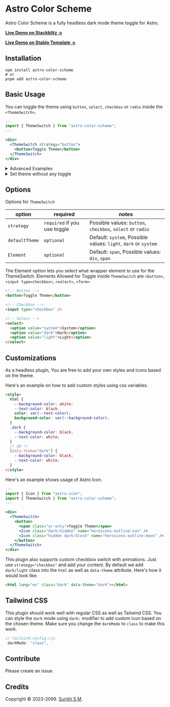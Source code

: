 # Astro Color Scheme

Astro Color Scheme is a fully headless dark mode theme toggle for Astro.

[**Live Demo on Stackblitz →**](https://stackblitz.com/edit/github-jpfnv9-ep5z59?file=src%2Fpages%2Findex.astro)

[**Live Demo on Stablo Template →**](https://stablo-astro.web3templates.com/)

## Installation

```
npm install astro-color-scheme
# or
pnpm add astro-color-scheme
```

## Basic Usage

You can toggle the theme using `button`, `select`, `checkbox` or `radio` inside the `<ThemeSwitch>`.

```jsx
---
import { ThemeSwitch } from "astro-color-scheme";
---

<div>
  <ThemeSwitch strategy="button">
    <button>Toggle Theme</button>
  </ThemeSwitch>
</div>
```

<details>
<summary>Advanced Examples</summary>

**Using Select:**

```jsx
---
import { ThemeSwitch } from "astro-color-scheme";
---

<div>
  <ThemeSwitch strategy="select" defaultTheme="system">
    <select>
      <option value="system">System</option>
      <option value="dark">Dark</option>
      <option value="light">Light</option>
    </select>
  </ThemeSwitch>
</div>
```

**Using Radio:**

```jsx
---
import { ThemeSwitch } from "astro-color-scheme";
---

<div>
  <ThemeSwitch strategy="radio" defaultTheme="system" Element="div">
    <form>
      <label><input type="radio" name="theme" value="system" />System</label>
      <label><input type="radio" name="theme" value="dark" />Dark</label>
      <label><input type="radio" name="theme" value="light" />Light</label>
    </form>
  </ThemeSwitch>
</div>
```

</details>

<details>
<summary>Set theme without any toggle</summary>

```jsx
---
import { ThemeSwitch } from "astro-color-scheme";
---

<div>
  <ThemeSwitch defaultTheme="dark"/>
</div>
```

</details>

## Options

Options for `ThemeSwitch`

| option         | required                     | notes                                                           |
| -------------- | ---------------------------- | --------------------------------------------------------------- |
| `strategy`     | `required` if you use toggle | Possible values: `button`, `checkbox`, `select` or `radio`      |
| `defaultTheme` | `optional`                   | Default: `system`, Possible values: `light`, `dark` or `system` |
| `Element`      | `optional`                   | Default: `span`, Possible values: `div`, `span`                 |

The Element option lets you select what wrapper element to use for the ThemeSwitch. Elements Allowed for Toggle inside `ThemeSwitch` are `<button>`, `<input type=checkbox>`, `<select>`, `<form>`.

```html
<!-- Button -->
<button>Toggle Theme</button>

<!-- Checkbox -->
<input type="checkbox" />

<!-- Select -->
<select>
  <option value="system">System</option>
  <option value="dark">Dark</option>
  <option value="light">Light</option>
</select>
```

## Customizations

As a headless plugin, You are free to add your own styles and icons based on the theme.

Here's an example on how to add custom styles using css variables.

```html
<style>
  html {
    --background-color: white;
    --text-color: black;
    color: var(--text-color);
    background-color: var(--background-color);
  }
  .dark {
    --background-color: black;
    --text-color: white;
  }
  /* OR */
  [data-theme="dark"] {
    --background-color: black;
    --text-color: white;
  }
</style>
```

Here's an example shows usage of Astro Icon.

```jsx
---
import { Icon } from "astro-icon";
import { ThemeSwitch } from "astro-color-scheme";
---

<div>
  <ThemeSwitch>
    <button>
      <span class="sr-only">Toggle Theme</span>
      <Icon class="dark:hidden" name="heroicons-outline:sun" />
      <Icon class="hidden dark:block" name="heroicons-outline:moon" />
    </button>
  </ThemeSwitch>
</div>
```

This plugin also supports custom checkbox switch with animations. Just use `strategy="checkbox"` and add your content. By default we add `dark/light` class into the `html` as well as `data-theme` attribute. Here's how it would look like:

```html
<html lang="en" class="dark" data-theme="dark"></html>
```

## Tailwind CSS

This plugin should work well with regular CSS as well as Tailwind CSS. You can style the `dark` mode using `dark:` modifier to add custom icon based on the chosen theme. Make sure you change the `darkMode` to `class` to make this work.

```js
// tailwind.config.cjs
 darkMode: "class",
```

</details>

## Contribute

Please create an issue.

## Credits

Copyright ©️ 2023-2099. [Surjith S M](https://twitter.com/surjithctly).
